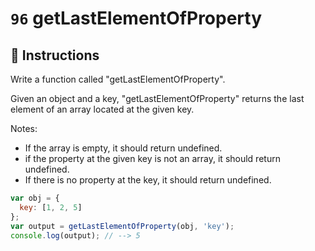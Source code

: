 # `96` getLastElementOfProperty

## 📝 Instructions 

Write a function called "getLastElementOfProperty".

Given an object and a key, "getLastElementOfProperty" returns the last element of an array located at the given key.

Notes:
* If the array is empty, it should return undefined.
* if the property at the given key is not an array, it should return undefined.
* If there is no property at the key, it should return undefined.

```js
var obj = {
  key: [1, 2, 5]
};
var output = getLastElementOfProperty(obj, 'key');
console.log(output); // --> 5
```